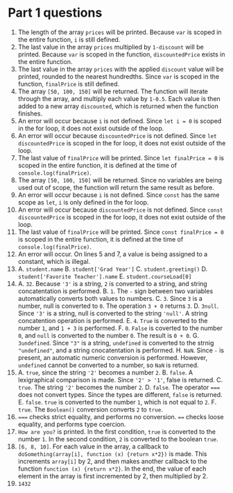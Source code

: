 # Part 1 questions

1. The length of the array `prices` will be printed. Because `var` is scoped in the entire function, `i` is still defined.
2. The last value in the array `prices` multiplied by `1-discount` will be printed. Because `var` is scoped in the function, `discountedPrice` exists in the entire function.
3. The last value in the array `prices` with the applied `discount` value will be printed, rounded to the nearest hundredths. Since `var` is scoped in the function, `finalPrice` is still defined.
4. The array `[50, 100, 150]` will be returned. The function will iterate through the array, and multiply each value by `1-0.5`. Each value is then added to a new array `discounted`, which is returned when the function finishes.
5. An error will occur because `i` is not defined. Since `let i = 0` is scoped in the for loop, it does not exist outside of the loop.
6. An error will occur because `discountedPrice` is not defined. Since `let discountedPrice` is scoped in the for loop, it does not exist outside of the loop.
7. The last value of `finalPrice` will be printed. Since `let finalPrice = 0` is scoped in the entire function, it is defined at the time of `console.log(finalPrice)`.
8. The array `[50, 100, 150]` will be returned. Since no variables are being used out of scope, the function will return the same result as before.
9. An error will occur because `i` is not defined. Since `const` has the same scope as `let`, `i` is only defined in the for loop.
10. An error will occur because `discountedPrice` is not defined. Since `const discountedPrice` is scoped in the for loop, it does not exist outside of the loop.
11. The last value of `finalPrice` will be printed. Since `const finalPrice = 0` is scoped in the entire function, it is defined at the time of `console.log(finalPrice)`.
12. An error will occur. On lines 5 and 7, a value is being assigned to a constant, which is illegal.
13. A. `student.name`
    B. `student['Grad Year']`
    C. `student.greeting()`
    D. `student['Favorite Teacher'].name`
    E. `student.courseLoad[0]`
14. A. `32`. Because `'3'` is a string, `2` is converted to a string, and string concatentation is performed.
    B. `1`. The `-` sign between two variables automatically converts both values to numbers.
    C. `3`. Since `3` is a number, null is converted to `0`. The operation `3 + 0` returns `3`.
    D. `3null`. Since `'3'` is a string, null is converted to the string `'null'`. A string concatention operation is performed.
    E. `4`. `True` is converted to the number `1`, and `1 + 3` is performed.
    F. `0`. `False` is coverted to the number `0`, and `null` is converted to the number `0`. The result is `0 + 0`.
    G. `3undefined`. Since `"3"` is a string, `undefined` is converted to the strnig `"undefined"`, and a string cnocatentation is performed.
    H. `NaN`. Since `-` is present, an automatic numeric conversion is performed. However, `undefined` cannot be converted to a number, so `NaN` is returned.
15. A. `true`, since the string `'2'` becomes a number `2`.
    B. `false`. A lexigraphical comparison is made. Since `'2' > '1'`, false is returned.
    C. `true`. The string `'2'` becomes the number `2`.
    D. `false`. The operator `===` does not convert types. Since the types are different, `false` is returned.
    E. `false`. `true` is converted to the number `1`, which is not equal to `2`.
    F. `true`. The `Boolean()` conversion converts `2` to `true`.
16. `===` checks strict equality, and performs no conversion. `==` checks loose equality, and performs type coercion.
17. `How are you?` is printed. In the first condition, `true` is converted to the number `1`. In the second condition, `2` is converted to the boolean `true`.
19. `[6, 8, 10]`. For each value in the array, a callback to `doSomething(array[i], function (x) {return x*2})` is made. This increments `array[i]` by 2, and then makes another callback to the function `function (x) {return x*2}`. In the end, the value of each element in the array is first incremented by 2, then multiplied by 2.
21. `1432`
